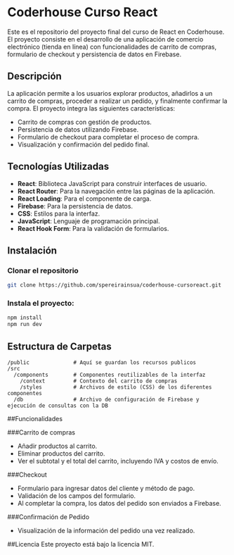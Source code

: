 # Coderhouse Curso React

Este es el repositorio del proyecto final del curso de React en Coderhouse. El proyecto consiste en el desarrollo de una aplicación de comercio electrónico (tienda en línea) con funcionalidades de carrito de compras, formulario de checkout y persistencia de datos en Firebase.

## Descripción

La aplicación permite a los usuarios explorar productos, añadirlos a un carrito de compras, proceder a realizar un pedido, y finalmente confirmar la compra. El proyecto integra las siguientes características:

- Carrito de compras con gestión de productos.
- Persistencia de datos utilizando Firebase.
- Formulario de checkout para completar el proceso de compra.
- Visualización y confirmación del pedido final.

## Tecnologías Utilizadas

- **React**: Biblioteca JavaScript para construir interfaces de usuario.
- **React Router**: Para la navegación entre las páginas de la aplicación.
- **React Loading**: Para el componente de carga.
- **Firebase**: Para la persistencia de datos.
- **CSS**: Estilos para la interfaz.
- **JavaScript**: Lenguaje de programación principal.
- **React Hook Form**: Para la validación de formularios.

## Instalación

### Clonar el repositorio

```bash
git clone https://github.com/spereirainsua/coderhouse-cursoreact.git
```

### Instala el proyecto:

```bash
npm install
npm run dev
```

## Estructura de Carpetas

```
/public              # Aquí se guardan los recursos publicos
/src
  /components        # Componentes reutilizables de la interfaz
    /context         # Contexto del carrito de compras
    /styles          # Archivos de estilo (CSS) de los diferentes componentes
  /db                # Archivo de configuración de Firebase y ejecución de consultas con la DB
```

##Funcionalidades

###Carrito de compras

- Añadir productos al carrito.
- Eliminar productos del carrito.
- Ver el subtotal y el total del carrito, incluyendo IVA y costos de envío.

###Checkout

- Formulario para ingresar datos del cliente y método de pago.
- Validación de los campos del formulario.
- Al completar la compra, los datos del pedido son enviados a Firebase.

###Confirmación de Pedido

- Visualización de la información del pedido una vez realizado.

##Licencia
Este proyecto está bajo la licencia MIT.
